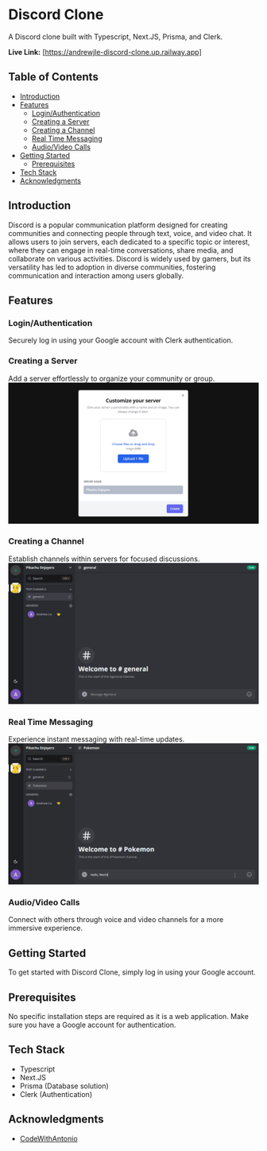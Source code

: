 # Discord Clone

A Discord clone built with Typescript, Next.JS, Prisma, and Clerk.

**Live Link:** [https://andrewjle-discord-clone.up.railway.app]

## Table of Contents
- [Introduction](#introduction)
- [Features](#features)
  - [Login/Authentication](#loginauthentication)
  - [Creating a Server](#creating-a-server)
  - [Creating a Channel](#creating-a-channel)
  - [Real Time Messaging](#real-time-messaging)
  - [Audio/Video Calls](#audiovideo-calls)
- [Getting Started](#getting-started)
  - [Prerequisites](#prerequisites)
- [Tech Stack](#tech-stack)
- [Acknowledgments](#acknowledgments)

## Introduction

Discord is a popular communication platform designed for creating communities and connecting people through text, voice, and video chat. It allows users to join servers, each dedicated to a specific topic or interest, where they can engage in real-time conversations, share media, and collaborate on various activities. Discord is widely used by gamers, but its versatility has led to adoption in diverse communities, fostering communication and interaction among users globally.

## Features

### Login/Authentication
Securely log in using your Google account with Clerk authentication.

### Creating a Server
Add a server effortlessly to organize your community or group.
  ![Create Server](https://github.com/AndrewJLe/Discord-Clone/blob/main/Demo/Create-Server.gif)

### Creating a Channel
Establish channels within servers for focused discussions.
  ![Create Channel](https://github.com/AndrewJLe/Discord-Clone/blob/main/Demo/Create-Channel.gif)

### Real Time Messaging
Experience instant messaging with real-time updates.
  ![Real Time Messaging](https://github.com/AndrewJLe/Discord-Clone/blob/main/Demo/Real-Time-Updates.gif)
  
### Audio/Video Calls
Connect with others through voice and video channels for a more immersive experience.

## Getting Started

To get started with Discord Clone, simply log in using your Google account.

## Prerequisites

No specific installation steps are required as it is a web application. Make sure you have a Google account for authentication.

## Tech Stack

- Typescript
- Next.JS
- Prisma (Database solution)
- Clerk (Authentication)

## Acknowledgments
- [CodeWithAntonio](https://www.codewithantonio.com/)
